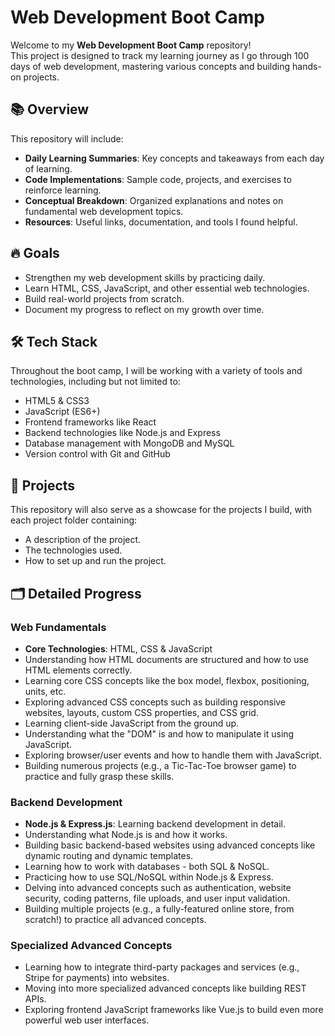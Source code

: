 # Web Development Boot Camp

Welcome to my **Web Development Boot Camp** repository!  
This project is designed to track my learning journey as I go through 100 days of web development, mastering various concepts and building hands-on projects.

## 📚 Overview

This repository will include:
- **Daily Learning Summaries**: Key concepts and takeaways from each day of learning.
- **Code Implementations**: Sample code, projects, and exercises to reinforce learning.
- **Conceptual Breakdown**: Organized explanations and notes on fundamental web development topics.
- **Resources**: Useful links, documentation, and tools I found helpful.

## 🔥 Goals

- Strengthen my web development skills by practicing daily.
- Learn HTML, CSS, JavaScript, and other essential web technologies.
- Build real-world projects from scratch.
- Document my progress to reflect on my growth over time.

## 🛠 Tech Stack

Throughout the boot camp, I will be working with a variety of tools and technologies, including but not limited to:
- HTML5 & CSS3
- JavaScript (ES6+)
- Frontend frameworks like React
- Backend technologies like Node.js and Express
- Database management with MongoDB and MySQL
- Version control with Git and GitHub

## 🚀 Projects

This repository will also serve as a showcase for the projects I build, with each project folder containing:
- A description of the project.
- The technologies used.
- How to set up and run the project.

## 🗂 Detailed Progress

### Web Fundamentals
- **Core Technologies**: HTML, CSS & JavaScript
- Understanding how HTML documents are structured and how to use HTML elements correctly.
- Learning core CSS concepts like the box model, flexbox, positioning, units, etc.
- Exploring advanced CSS concepts such as building responsive websites, layouts, custom CSS properties, and CSS grid.
- Learning client-side JavaScript from the ground up.
- Understanding what the "DOM" is and how to manipulate it using JavaScript.
- Exploring browser/user events and how to handle them with JavaScript.
- Building numerous projects (e.g., a Tic-Tac-Toe browser game) to practice and fully grasp these skills.

### Backend Development
- **Node.js & Express.js**: Learning backend development in detail.
- Understanding what Node.js is and how it works.
- Building basic backend-based websites using advanced concepts like dynamic routing and dynamic templates.
- Learning how to work with databases - both SQL & NoSQL.
- Practicing how to use SQL/NoSQL within Node.js & Express.
- Delving into advanced concepts such as authentication, website security, coding patterns, file uploads, and user input validation.
- Building multiple projects (e.g., a fully-featured online store, from scratch!) to practice all advanced concepts.

### Specialized Advanced Concepts
- Learning how to integrate third-party packages and services (e.g., Stripe for payments) into websites.
- Moving into more specialized advanced concepts like building REST APIs.
- Exploring frontend JavaScript frameworks like Vue.js to build even more powerful web user interfaces.
